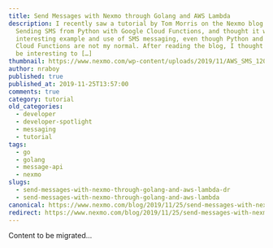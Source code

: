 ```yaml
---
title: Send Messages with Nexmo through Golang and AWS Lambda
description: I recently saw a tutorial by Tom Morris on the Nexmo blog titled
  Sending SMS from Python with Google Cloud Functions, and thought it was an
  interesting example and use of SMS messaging, even though Python and Google
  Cloud Functions are not my normal. After reading the blog, I thought it would
  be interesting to […]
thumbnail: https://www.nexmo.com/wp-content/uploads/2019/11/AWS_SMS_1200x675.jpg
author: nraboy
published: true
published_at: 2019-11-25T13:57:00
comments: true
category: tutorial
old_categories:
  - developer
  - developer-spotlight
  - messaging
  - tutorial
tags:
  - go
  - golang
  - message-api
  - nexmo
slugs:
  - send-messages-with-nexmo-through-golang-and-aws-lambda-dr
  - send-messages-with-nexmo-through-golang-and-aws-lambda
canonical: https://www.nexmo.com/blog/2019/11/25/send-messages-with-nexmo-through-golang-and-aws-lambda-dr
redirect: https://www.nexmo.com/blog/2019/11/25/send-messages-with-nexmo-through-golang-and-aws-lambda-dr
---
```

Content to be migrated...
